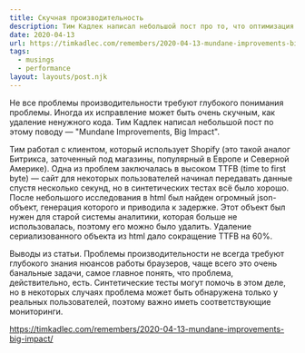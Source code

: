 ```yaml
---
title: Скучная производительность
description: Тим Кадлек написал небольшой пост про то, что оптимизация производительности иногда не требует глубокого понимания проблемы
date: 2020-04-13
url: https://timkadlec.com/remembers/2020-04-13-mundane-improvements-big-impact/
tags:
  - musings
  - performance
layout: layouts/post.njk
---
```

Не все проблемы производительности требуют глубокого понимания проблемы. Иногда их исправление может быть очень скучным, как удаление ненужного кода. Тим Кадлек написал небольшой пост по этому поводу — "Mundane Improvements, Big Impact".

Тим работал с клиентом, который использует Shopify (это такой аналог Битрикса, заточенный под магазины, популярный в Европе и Северной Америке). Одна из проблем заключалась в высоком TTFB (time to first byte) — сайт для некоторых пользователей начинал передавать данные спустя несколько секунд, но в синтетических тестах всё было хорошо. После небольшого исследования в html был найден огромный json-объект, генерация которого и приводила к задержке. Этот объект был нужен для старой системы аналитики, которая больше не использовалась, поэтому его можно было удалить. Удаление сериализованного объекта из html дало сокращение TTFB на 60%.

Выводы из статьи. Проблемы производительности не всегда требуют глубокого знания нюансов работы браузеров, чаще всего это очень банальные задачи, самое главное понять, что проблема, действительно, есть. Синтетические тесты могут помочь в этом деле, но в некоторых случаях проблема может быть обнаружена только у реальных пользователей, поэтому важно иметь соответствующие мониторинги.

https://timkadlec.com/remembers/2020-04-13-mundane-improvements-big-impact/

